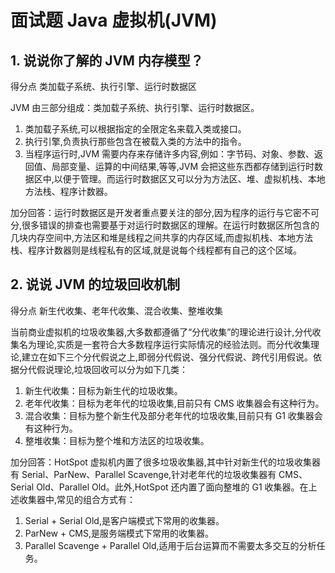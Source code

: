 # 面试题 Java 虚拟机(JVM)

## 1. 说说你了解的 JVM 内存模型？

得分点 类加载子系统、执行引擎、运行时数据区

JVM 由三部分组成：类加载子系统、执行引擎、运行时数据区。

1. 类加载子系统,可以根据指定的全限定名来载入类或接口。
2. 执行引擎,负责执行那些包含在被载入类的方法中的指令。
3. 当程序运行时,JVM 需要内存来存储许多内容,例如：字节码、对象、参数、返回值、局部变量、运算的中间结果,等等,JVM 会把这些东西都存储到运行时数据区中,以便于管理。而运行时数据区又可以分为方法区、堆、虚拟机栈、本地方法栈、程序计数器。

加分回答：运行时数据区是开发者重点要关注的部分,因为程序的运行与它密不可分,很多错误的排查也需要基于对运行时数据区的理解。在运行时数据区所包含的几块内存空间中,方法区和堆是线程之间共享的内存区域,而虚拟机栈、本地方法栈、程序计数器则是线程私有的区域,就是说每个线程都有自己的这个区域。

## 2. 说说 JVM 的垃圾回收机制

得分点 新生代收集、老年代收集、混合收集、整堆收集

当前商业虚拟机的垃圾收集器,大多数都遵循了“分代收集”的理论进行设计,分代收集名为理论,实质是一套符合大多数程序运行实际情况的经验法则。而分代收集理论,建立在如下三个分代假说之上,即弱分代假说、强分代假说、跨代引用假说。依据分代假说理论,垃圾回收可以分为如下几类：

1. 新生代收集：目标为新生代的垃圾收集。
2. 老年代收集：目标为老年代的垃圾收集,目前只有 CMS 收集器会有这种行为。
3. 混合收集：目标为整个新生代及部分老年代的垃圾收集,目前只有 G1 收集器会有这种行为。
4. 整堆收集：目标为整个堆和方法区的垃圾收集。

加分回答：HotSpot 虚拟机内置了很多垃圾收集器,其中针对新生代的垃圾收集器有 Serial、ParNew、Parallel Scavenge,针对老年代的垃圾收集器有 CMS、Serial Old、Parallel Old。此外,HotSpot 还内置了面向整堆的 G1 收集器。在上述收集器中,常见的组合方式有：

1. Serial + Serial Old,是客户端模式下常用的收集器。
2. ParNew + CMS,是服务端模式下常用的收集器。
3. Parallel Scavenge + Parallel Old,适用于后台运算而不需要太多交互的分析任务。
